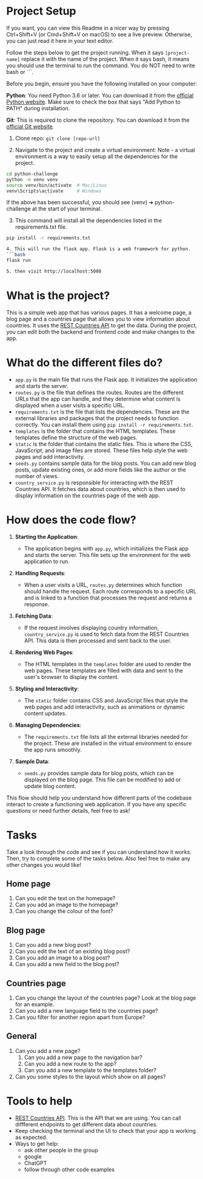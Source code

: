 # Project Setup

If you want, you can view this Readme in a nicer way by pressing Ctrl+Shift+V (or Cmd+Shift+V on macOS) to see a live preview. Otherwise, you can just read it here in your text editor.

Follow the steps below to get the project running. When it says `[project-name]` replace it with the name of the project. When it says bash, it means you should use the terminal to run the command. You do NOT need to write bash or ```.

Before you begin, ensure you have the following installed on your computer:

**Python**: You need Python 3.6 or later. You can download it from the [official Python website](https://www.python.org/downloads/). Make sure to check the box that says "Add Python to PATH" during installation.

**Git**: This is required to clone the repository. You can download it from the [official Git website](https://git-scm.com/downloads).

1. Clone repo:
   `git clone [repo-url]`

2. Navigate to the project and create a virtual environment:
   Note - a virtual environment is a way to easily setup all the dependencies for the project.

```bash
cd python-challenge
python -m venv venv
source venv/bin/activate  # Mac/Linux
venv\Scripts\activate     # Windows
```

If the above has been successful, you should see (venv) ➜ python-challenge at the start of your terminal.

3.  This command will install all the dependencies listed in the requirements.txt file.

````bash
pip install -r requirements.txt

4. This will run the flask app. Flask is a web framework for python.
```bash
flask run

5. then visit http://localhost:5000
````

# What is the project?

This is a simple web app that has various pages. It has a welcome page, a blog page and a countries page that allows you to view information about countries. It uses the [REST Countries API](https://restcountries.com/) to get the data. During the project, you can edit both the backend and frontend code and make changes to the app.

# What do the different files do?

- `app.py` is the main file that runs the Flask app. It initializes the application and starts the server.
- `routes.py` is the file that defines the routes. Routes are the different URLs that the app can handle, and they determine what content is displayed when a user visits a specific URL.
- `requirements.txt` is the file that lists the dependencies. These are the external libraries and packages that the project needs to function correctly. You can install them using `pip install -r requirements.txt`.
- `templates` is the folder that contains the HTML templates. These templates define the structure of the web pages.
- `static` is the folder that contains the static files. This is where the CSS, JavaScript, and image files are stored. These files help style the web pages and add interactivity.
- `seeds.py` contains sample data for the blog posts. You can add new blog posts, update existing ones, or add more fields like the author or the number of views.
- `country_service.py` is responsible for interacting with the REST Countries API. It fetches data about countries, which is then used to display information on the countries page of the web app.

# How does the code flow?

1. **Starting the Application**:

   - The application begins with `app.py`, which initializes the Flask app and starts the server. This file sets up the environment for the web application to run.

2. **Handling Requests**:

   - When a user visits a URL, `routes.py` determines which function should handle the request. Each route corresponds to a specific URL and is linked to a function that processes the request and returns a response.

3. **Fetching Data**:

   - If the request involves displaying country information, `country_service.py` is used to fetch data from the REST Countries API. This data is then processed and sent back to the user.

4. **Rendering Web Pages**:

   - The HTML templates in the `templates` folder are used to render the web pages. These templates are filled with data and sent to the user's browser to display the content.

5. **Styling and Interactivity**:

   - The `static` folder contains CSS and JavaScript files that style the web pages and add interactivity, such as animations or dynamic content updates.

6. **Managing Dependencies**:

   - The `requirements.txt` file lists all the external libraries needed for the project. These are installed in the virtual environment to ensure the app runs smoothly.

7. **Sample Data**:
   - `seeds.py` provides sample data for blog posts, which can be displayed on the blog page. This file can be modified to add or update blog content.

This flow should help you understand how different parts of the codebase interact to create a functioning web application. If you have any specific questions or need further details, feel free to ask!

# Tasks

Take a look through the code and see if you can understand how it works. Then, try to complete some of the tasks below. Also feel free to make any other changes you would like!

## Home page

1. Can you edit the text on the homepage?
2. Can you add an image to the homepage?
3. Can you change the colour of the font?

## Blog page

1. Can you add a new blog post?
2. Can you edit the text of an existing blog post?
3. Can you add an image to a blog post?
4. Can you add a new field to the blog post?

## Countries page

1. Can you change the layout of the countries page? Look at the blog page for an example.
2. Can you add a new language field to the countries page?
3. Can you filter for another region apart from Europe?

## General

1. Can you add a new page?
   1. Can you add a new page to the navigation bar?
   2. Can you add a new route to the app?
   3. Can you add a new template to the templates folder?
2. Can you some styles to the layout which show on all pages?

# Tools to help

- [REST Countries API](https://restcountries.com/). This is the API that we are using. You can call diffferent endpoints to get different data about countries.
- Keep checking the terminal and the UI to check that your app is working as expected.
- Ways to get help:
  - ask other people in the group
  - google
  - ChatGPT
  - follow through other code examples
